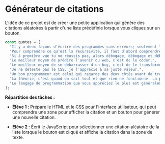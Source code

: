 # Générateur de citations

L'idée de ce projet est de créer une petite application qui génère des citations aléatoires à partir d'une liste prédéfinie lorsque vous cliquez sur un bouton.

```js
const quotes = [
  "Il y a deux façons d'écrire des programmes sans erreurs; seulement la troisième fonctionne.",
  "Pour comprendre ce qu'est la récursivité, il faut d'abord comprendre ce qu'est la récursivité.",
  'Si à première vue tu ne réussis pas, alors débogage, débogage et débogage !',
  "Le meilleur moyen de prédire l'avenir du web, c'est de le coder.",
  "Le meilleur moyen de se débarrasser d'un bug, c'est de le transformer en fonctionnalité.",
  "Je ne déteste pas le CSS, je l'apprécie à sa juste valeur.",
  'Un bon programmeur est celui qui regarde des deux côtés avant de traverser une rue à sens unique.',
  "La théorie, c'est quand on sait tout et que rien ne fonctionne. La pratique, c'est quand tout fonctionne et que personne ne sait pourquoi. Ici, nous avons réuni théorie et pratique : Rien ne fonctionne... et personne ne sait pourquoi !",
  'Le langage de programmation que vous appréciez le plus est généralement celui dans lequel vous étiez le plus compétent.'
];
```

**Répartition des tâches :**

- **Élève 1 :** Prépare le HTML et le CSS pour l'interface utilisateur, qui peut comprendre une zone pour afficher la citation et un bouton pour générer une nouvelle citation.

- **Élève 2 :** Écrit le JavaScript pour sélectionner une citation aléatoire de la liste lorsque le bouton est cliqué et affiche la citation dans la zone de texte.

